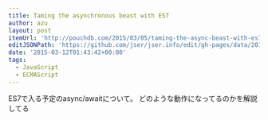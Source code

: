```yaml
---
title: Taming the asynchronous beast with ES7
author: azu
layout: post
itemUrl: 'http://pouchdb.com/2015/03/05/taming-the-async-beast-with-es7.html'
editJSONPath: 'https://github.com/jser/jser.info/edit/gh-pages/data/2015/03/index.json'
date: '2015-03-12T01:43:42+00:00'
tags:
  - JavaScript
  - ECMAScript
---
```

ES7で入る予定のasync/awaitについて。
どのような動作になってるのかを解説してる

